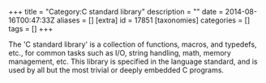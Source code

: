 +++
title = "Category:C standard library"
description = ""
date = 2014-08-16T00:47:33Z
aliases = []
[extra]
id = 17851
[taxonomies]
categories = []
tags = []
+++

The 'C standard library' is a collection of functions, macros, and typedefs, etc., for common tasks such as I/O, string handling, math, memory management, etc.  This library is specified in the language standard, and is used by all but the most trivial or deeply embedded C programs.
